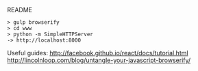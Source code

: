 README

```
> gulp browserify
> cd www
> python -m SimpleHTTPServer
-> http://localhost:8000
```

Useful guides:
http://facebook.github.io/react/docs/tutorial.html
http://lincolnloop.com/blog/untangle-your-javascript-browserify/
